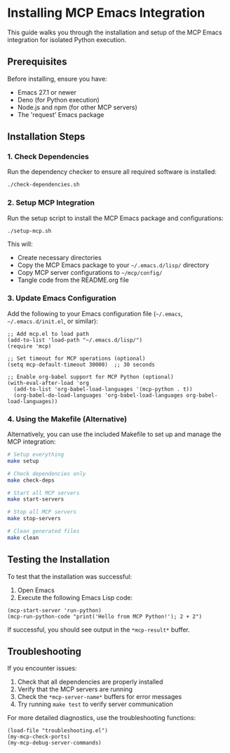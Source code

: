 # Installing MCP Emacs Integration

This guide walks you through the installation and setup of the MCP Emacs integration for isolated Python execution.

## Prerequisites

Before installing, ensure you have:

- Emacs 27.1 or newer
- Deno (for Python execution)
- Node.js and npm (for other MCP servers)
- The 'request' Emacs package

## Installation Steps

### 1. Check Dependencies

Run the dependency checker to ensure all required software is installed:

```bash
./check-dependencies.sh
```

### 2. Setup MCP Integration

Run the setup script to install the MCP Emacs package and configurations:

```bash
./setup-mcp.sh
```

This will:
- Create necessary directories
- Copy the MCP Emacs package to your `~/.emacs.d/lisp/` directory
- Copy MCP server configurations to `~/mcp/config/`
- Tangle code from the README.org file

### 3. Update Emacs Configuration

Add the following to your Emacs configuration file (`~/.emacs`, `~/.emacs.d/init.el`, or similar):

```elisp
;; Add mcp.el to load path
(add-to-list 'load-path "~/.emacs.d/lisp/")
(require 'mcp)

;; Set timeout for MCP operations (optional)
(setq mcp-default-timeout 30000)  ;; 30 seconds

;; Enable org-babel support for MCP Python (optional)
(with-eval-after-load 'org
  (add-to-list 'org-babel-load-languages '(mcp-python . t))
  (org-babel-do-load-languages 'org-babel-load-languages org-babel-load-languages))
```

### 4. Using the Makefile (Alternative)

Alternatively, you can use the included Makefile to set up and manage the MCP integration:

```bash
# Setup everything
make setup

# Check dependencies only
make check-deps

# Start all MCP servers
make start-servers

# Stop all MCP servers
make stop-servers

# Clean generated files
make clean
```

## Testing the Installation

To test that the installation was successful:

1. Open Emacs
2. Execute the following Emacs Lisp code:

```elisp
(mcp-start-server 'run-python)
(mcp-run-python-code "print('Hello from MCP Python!'); 2 + 2")
```

If successful, you should see output in the `*mcp-result*` buffer.

## Troubleshooting

If you encounter issues:

1. Check that all dependencies are properly installed
2. Verify that the MCP servers are running
3. Check the `*mcp-server-name*` buffers for error messages
4. Try running `make test` to verify server communication

For more detailed diagnostics, use the troubleshooting functions:

```elisp
(load-file "troubleshooting.el")
(my-mcp-check-ports)
(my-mcp-debug-server-commands)
```